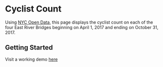 # Cyclist Count

Using [NYC Open Data](https://opendata.cityofnewyork.us/), this page displays the cyclist count on each of the four East River Bridges beginning on April 1, 2017 and ending on October 31, 2017. 

## Getting Started

Visit a working demo [here](http://cyclist-count.herokuapp.com/)

